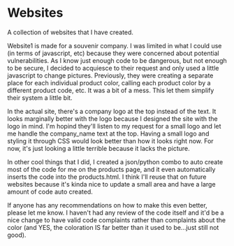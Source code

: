 # Websites
A collection of websites that I have created.

Website1 is made for a souvenir company. I was limited in what I could use (in terms of javascript, etc) because they were concerned about potential vulnerabilities. As I know just enough code to be dangerous, but not enough to be secure, I decided to acquiesce to their request and only used a little javascript to change pictures. Previously, they were creating a separate place for each individual product color, calling each product color by a different product code, etc. It was a bit of a mess. This let them simplify their system a little bit.

In the actual site, there's a company logo at the top instead of the text. It looks marginally better with the logo because I designed the site with the logo in mind. I'm hopind they'll listen to my request for a small logo and let me handle the company_name text at the top. Having a small logo and styling it through CSS would look better than how it looks right now. For now, it's just looking a little terrible because it lacks the picture.

In other cool things that I did, I created a json/python combo to auto create most of the code for me on the products page, and it even automatically inserts the code into the products.html. I think I'll reuse that on future websites because it's kinda nice to update a small area and have a large amount of code auto created.



If anyone has any recommendations on how to make this even better, please let me know. I haven't had any review of the code itself and it'd be a nice change to have valid code complaints rather than complaints about the color (and YES, the coloration IS far better than it used to be...just still not good).
